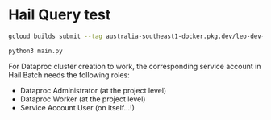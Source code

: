 # Hail Query test

```bash
gcloud builds submit --tag australia-southeast1-docker.pkg.dev/leo-dev-290304/ar-sydney/query-test:latest .
```

```bash
python3 main.py
```

For Dataproc cluster creation to work, the corresponding service account in Hail Batch needs the following roles:

- Dataproc Administrator (at the project level)
- Dataproc Worker (at the project level)
- Service Account User (on itself...!)
